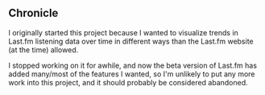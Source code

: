 ## Chronicle

I originally started this project because I wanted to visualize trends in Last.fm listening data over time in different ways than the Last.fm website (at the time) allowed.

I stopped working on it for awhile, and now the beta version of Last.fm has added many/most of the features I wanted, so I'm unlikely to put any more work into this project, and it should probably be considered abandoned.
